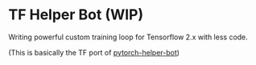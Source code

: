 # TF Helper Bot (WIP)

Writing powerful custom training loop for Tensorflow 2.x with less code.

(This is basically the TF port of [pytorch-helper-bot](https://github.com/ceshine/pytorch-helper-bot))
